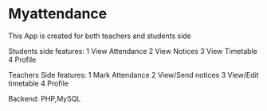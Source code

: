 # Myattendance

This App is created for both teachers and students side

Students side features:
1 View Attendance
2 View Notices
3 View Timetable
4 Profile

Teachers Side features:
1 Mark Attendance
2 View/Send notices
3 View/Edit timetable
4 Profile

Backend: PHP,MySQL
